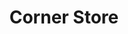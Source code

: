 ---
pid: LLG59
title: Corner Store
location_transcription: South, West & North Philly
zipcode: '19118'
outside_phl: 
neighborhood: Chestnut Hill
age: '16'
age_range: 13-19
instagram: 
image_file_name: LLG_59.jpg
proposal_transcription: Re-do the iconic Philadelphia store front look. This includes
  the stoops, the pole, and the door. The corner store is truly a Philadelphian tradition
  and I'd love to see some of the ones that are out of commission redone, maybe even
  relocated to more iconic locations, like parks or public locations
topic: Business,Culture,History,Neighborhoods
topic_summary: 0, 0, 0, 0
type: Building
keywords_other: storefront, renovations, corner store, local business
credit: Elliot Bev
image_labels: 
twitter: 
facebook: 
permalink: "/monuments/llg59/"
layout: item-page
---
